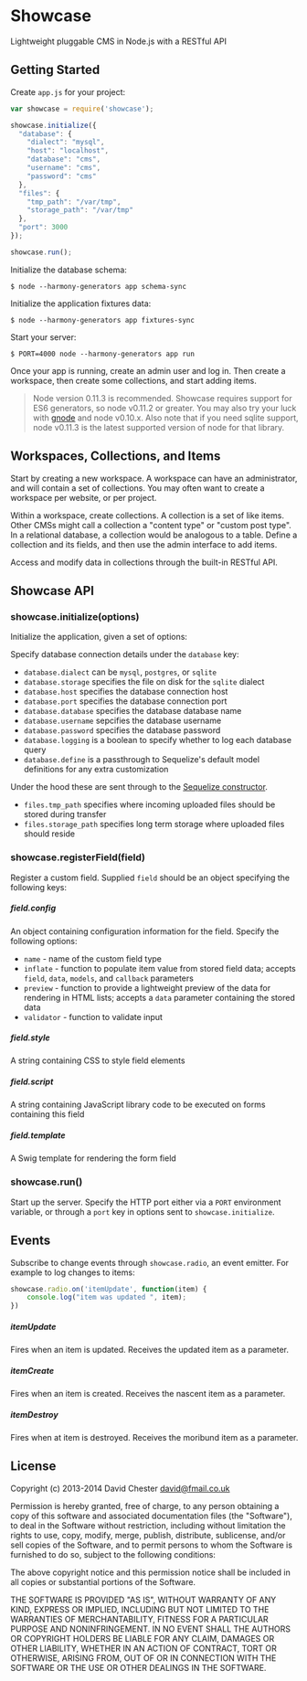 # Showcase

Lightweight pluggable CMS in Node.js with a RESTful API

## Getting Started

Create `app.js` for your project:

```javascript
var showcase = require('showcase');

showcase.initialize({
  "database": {
    "dialect": "mysql",
    "host": "localhost",
    "database": "cms",
    "username": "cms",
    "password": "cms"
  },
  "files": {
    "tmp_path": "/var/tmp",
    "storage_path": "/var/tmp"
  },
  "port": 3000
});

showcase.run();
```

Initialize the database schema:

```
$ node --harmony-generators app schema-sync
```

Initialize the application fixtures data:

```
$ node --harmony-generators app fixtures-sync
```

Start your server:

```
$ PORT=4000 node --harmony-generators app run
```

Once your app is running, create an admin user and log in.  Then create a workspace, then create some collections, and start adding items.

> Node version 0.11.3 is recommended.  Showcase requires support for ES6 generators, so node v0.11.2 or greater.  You may also try your luck with [gnode](https://github.com/TooTallNate/gnode) and node v0.10.x.  Also note that if you need sqlite support, node v0.11.3 is the latest supported version of node for that library.


## Workspaces, Collections, and Items

Start by creating a new workspace.  A workspace can have an administrator, and will contain a set of collections.  You may often want to create a workspace per website, or per project.

Within a workspace, create collections.  A collection is a set of like items.  Other CMSs might call a collection a "content type" or "custom post type".  In a relational database, a collection would be analogous to a table.  Define a collection and its fields, and then use the admin interface to add items.  

Access and modify data in collections through the built-in RESTful API.

## Showcase API

### showcase.initialize(options)

Initialize the application, given a set of options:

Specify database connection details under the `database` key:

- `database.dialect` can be `mysql`, `postgres`, or `sqlite`
- `database.storage` specifies the file on disk for the `sqlite` dialect
- `database.host` specifies the database connection host
- `database.port` specifies the database connection port
- `database.database` specifies the database database name
- `database.username` sepcifies the database username
- `database.password` specifies the database password
- `database.logging` is a boolean to specify whether to log each database query
- `database.define` is a passthrough to Sequelize's default model definitions for any extra customization

Under the hood these are sent through to the [Sequelize constructor](http://sequelizejs.com/documentation#usage-options).

- `files.tmp_path` specifies where incoming uploaded files should be stored during transfer
- `files.storage_path` specifies long term storage where uploaded files should reside

### showcase.registerField(field)

Register a custom field.  Supplied `field` should be an object specifying the following keys:

##### field.config

An object containing configuration information for the field.  Specify the following options:

- `name` - name of the custom field type
- `inflate` - function to populate item value from stored field data; accepts `field`, `data`, `models`, and `callback` parameters
- `preview` - function to provide a lightweight preview of the data for rendering in HTML lists; accepts a `data` parameter containing the stored data
- `validator` - function to validate input

##### field.style

A string containing CSS to style field elements

##### field.script

A string containing JavaScript library code to be executed on forms containing this field

##### field.template

A Swig template for rendering the form field

### showcase.run()

Start up the server.  Specify the HTTP port either via a `PORT` environment variable, or through a `port` key in options sent to `showcase.initialize`.

## Events

Subscribe to change events through `showcase.radio`, an event emitter.  For example to log changes to items:

```javascript
showcase.radio.on('itemUpdate', function(item) {
    console.log("item was updated ", item);
})
```

##### itemUpdate

Fires when an item is updated.  Receives the updated item as a parameter.  

##### itemCreate

Fires when an item is created.  Receives the nascent item as a parameter.

##### itemDestroy

Fires when at item is destroyed.  Receives the moribund item as a parameter.


## License

Copyright (c) 2013-2014 David Chester <david@fmail.co.uk>

Permission is hereby granted, free of charge, to any person obtaining a copy of this software and associated documentation files (the "Software"), to deal in the Software without restriction, including without limitation the rights to use, copy, modify, merge, publish, distribute, sublicense, and/or sell copies of the Software, and to permit persons to whom the Software is furnished to do so, subject to the following conditions:

The above copyright notice and this permission notice shall be included in all copies or substantial portions of the Software.

THE SOFTWARE IS PROVIDED "AS IS", WITHOUT WARRANTY OF ANY KIND, EXPRESS OR IMPLIED, INCLUDING BUT NOT LIMITED TO THE WARRANTIES OF MERCHANTABILITY, FITNESS FOR A PARTICULAR PURPOSE AND NONINFRINGEMENT. IN NO EVENT SHALL THE AUTHORS OR COPYRIGHT HOLDERS BE LIABLE FOR ANY CLAIM, DAMAGES OR OTHER LIABILITY, WHETHER IN AN ACTION OF CONTRACT, TORT OR OTHERWISE, ARISING FROM, OUT OF OR IN CONNECTION WITH THE SOFTWARE OR THE USE OR OTHER DEALINGS IN THE SOFTWARE.
